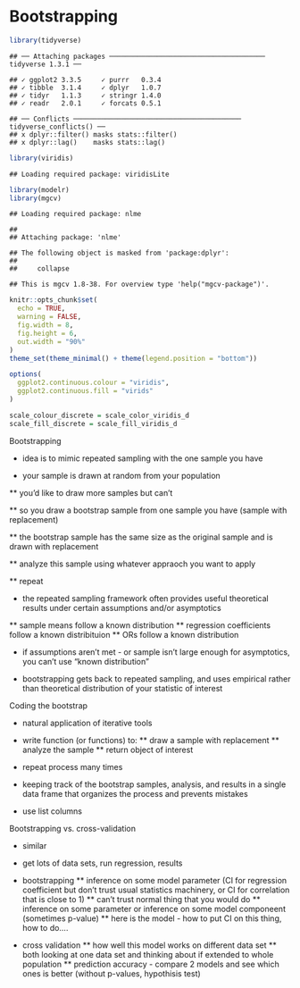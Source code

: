 Bootstrapping
================

``` r
library(tidyverse)
```

    ## ── Attaching packages ─────────────────────────────────────── tidyverse 1.3.1 ──

    ## ✓ ggplot2 3.3.5     ✓ purrr   0.3.4
    ## ✓ tibble  3.1.4     ✓ dplyr   1.0.7
    ## ✓ tidyr   1.1.3     ✓ stringr 1.4.0
    ## ✓ readr   2.0.1     ✓ forcats 0.5.1

    ## ── Conflicts ────────────────────────────────────────── tidyverse_conflicts() ──
    ## x dplyr::filter() masks stats::filter()
    ## x dplyr::lag()    masks stats::lag()

``` r
library(viridis)
```

    ## Loading required package: viridisLite

``` r
library(modelr)
library(mgcv)
```

    ## Loading required package: nlme

    ## 
    ## Attaching package: 'nlme'

    ## The following object is masked from 'package:dplyr':
    ## 
    ##     collapse

    ## This is mgcv 1.8-38. For overview type 'help("mgcv-package")'.

``` r
knitr::opts_chunk$set(
  echo = TRUE,
  warning = FALSE, 
  fig.width = 8, 
  fig.height = 6, 
  out.width = "90%"
)
theme_set(theme_minimal() + theme(legend.position = "bottom"))

options(
  ggplot2.continuous.colour = "viridis",
  ggplot2.continuous.fill = "virids"
)

scale_colour_discrete = scale_color_viridis_d
scale_fill_discrete = scale_fill_viridis_d
```

Bootstrapping

-   idea is to mimic repeated sampling with the one sample you have

-   your sample is drawn at random from your population

\*\* you’d like to draw more samples but can’t

\*\* so you draw a bootstrap sample from one sample you have (sample
with replacement)

\*\* the bootstrap sample has the same size as the original sample and
is drawn with replacement

\*\* analyze this sample using whatever appraoch you want to apply

\*\* repeat

-   the repeated sampling framework often provides useful theoretical
    results under certain assumptions and/or asymptotics

\*\* sample means follow a known distribution \*\* regression
coefficients follow a known distribituion \*\* ORs follow a known
distribution

-   if assumptions aren’t met - or sample isn’t large enough for
    asymptotics, you can’t use “known distribution”

-   bootstrapping gets back to repeated sampling, and uses empirical
    rather than theoretical distribution of your statistic of interest

Coding the bootstrap

-   natural application of iterative tools

-   write function (or functions) to: \*\* draw a sample with
    replacement \*\* analyze the sample \*\* return object of interest

-   repeat process many times

-   keeping track of the bootstrap samples, analysis, and results in a
    single data frame that organizes the process and prevents mistakes

-   use list columns

Bootstrapping vs. cross-validation

-   similar

-   get lots of data sets, run regression, results

-   bootstrapping \*\* inference on some model parameter (CI for
    regression coefficient but don’t trust usual statistics machinery,
    or CI for correlation that is close to 1) \*\* can’t trust normal
    thing that you would do \*\* inference on some parameter or
    inference on some model componeent (sometimes p-value) \*\* here is
    the model - how to put CI on this thing, how to do….

-   cross validation \*\* how well this model works on different data
    set \*\* both looking at one data set and thinking about if extended
    to whole population \*\* prediction accuracy - compare 2 models and
    see which ones is better (without p-values, hypothisis test)
